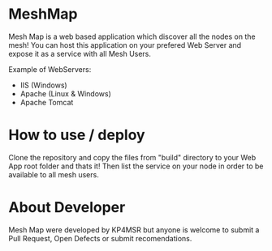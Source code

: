 # MeshMap
Mesh Map is a web based application which discover all the nodes on the mesh! 
You can host this application on your prefered Web Server and expose it as a service with all Mesh Users.

Example of WebServers:
  - IIS (Windows) 
  - Apache (Linux & Windows)
  - Apache Tomcat

# How to use / deploy
Clone the repository and copy the files from "build" directory to your Web App root folder and thats it!
Then list the service on your node in order to be available to all mesh users.



# About Developer 
Mesh Map were developed by KP4MSR but anyone is welcome to submit a Pull Request, Open Defects or submit recomendations. 
